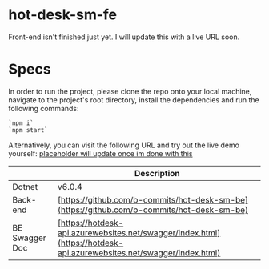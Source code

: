 # hot-desk-sm-fe
Front-end isn't finished just yet. I will update this with a live URL soon.

# Specs

In order to run the project, please clone the repo onto your local machine, navigate to the project's root directory, install the dependencies and run the following commands:

    `npm i`
    `npm start`

Alternatively, you can visit the following URL and try out the live demo yourself:
[placeholder will update once im done with this](https://hotdesk-api.azurewebsites.net/swagger/index.html)

|                  | Description                                     |
| ---------------- | ----------------------------------------------- |
| Dotnet           | v6.0.4                                          |
| Back-end      | [https://github.com/b-commits/hot-desk-sm-be](https://github.com/b-commits/hot-desk-sm-be) |
| BE Swagger Doc      | [https://hotdesk-api.azurewebsites.net/swagger/index.html](https://hotdesk-api.azurewebsites.net/swagger/index.html) |
